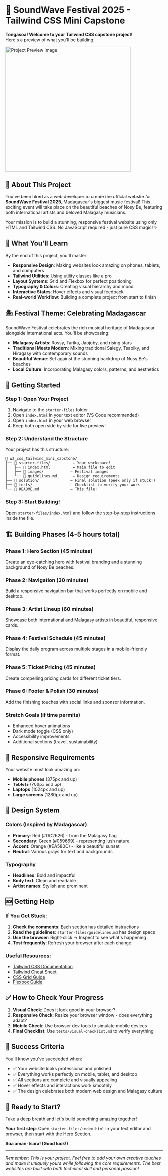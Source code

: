 # 🎵 SoundWave Festival 2025 - Tailwind CSS Mini Capstone

**Tongasoa! Welcome to your Tailwind CSS capstone project!**  
Here's a preview of what you'll be building:

<img src="assets/tailwind_mini_capstone_1.png" alt="Project Preview Image" width="400">
    
## 🌟 About This Project

You've been hired as a web developer to create the official website for **SoundWave Festival 2025**, Madagascar's biggest music festival! This exciting event will take place on the beautiful beaches of Nosy Be, featuring both international artists and beloved Malagasy musicians.

Your mission is to build a stunning, responsive festival website using only HTML and Tailwind CSS. No JavaScript required - just pure CSS magic! ✨

## 🎯 What You'll Learn

By the end of this project, you'll master:
- **Responsive Design**: Making websites look amazing on phones, tablets, and computers
- **Tailwind Utilities**: Using utility classes like a pro
- **Layout Systems**: Grid and Flexbox for perfect positioning
- **Typography & Colors**: Creating visual hierarchy and mood
- **Interactive States**: Hover effects and visual feedback
- **Real-world Workflow**: Building a complete project from start to finish

## 🏝️ Festival Theme: Celebrating Madagascar

SoundWave Festival celebrates the rich musical heritage of Madagascar alongside international acts. You'll be showcasing:
- **Malagasy Artists**: Rossy, Tarika, Jaojoby, and rising stars
- **Traditional Meets Modern**: Mixing traditional Salegy, Tsapiky, and Hiragasy with contemporary sounds
- **Beautiful Venue**: Set against the stunning backdrop of Nosy Be's beaches
- **Local Culture**: Incorporating Malagasy colors, patterns, and aesthetics

## 🚀 Getting Started

### Step 1: Open Your Project
1. Navigate to the `starter-files` folder
2. Open `index.html` in your text editor (VS Code recommended)
3. Open `index.html` in your web browser
4. Keep both open side by side for live preview!

### Step 2: Understand the Structure
Your project has this structure:
```
📁 w2_css_tailwind_mini_capstone/
├── 📁 starter-files/          ← Your workspace!
│   ├── 📄 index.html          ← Main file to edit
│   ├── 📁 images/            ← Festival images
│   └── 📄 guidelines.md       ← Design requirements
├── 📁 solution/              ← Final solution (peek only if stuck!)
├── 📁 tests/                 ← Checklist to verify your work
└── 📄 README.md              ← This file!
```

### Step 3: Start Building!
Open `starter-files/index.html` and follow the step-by-step instructions inside the file.

## 🏗️ Building Phases (4-5 hours total)

### Phase 1: Hero Section (45 minutes)
Create an eye-catching hero with festival branding and a stunning background of Nosy Be beaches.

### Phase 2: Navigation (30 minutes)
Build a responsive navigation bar that works perfectly on mobile and desktop.

### Phase 3: Artist Lineup (60 minutes)
Showcase both international and Malagasy artists in beautiful, responsive cards.

### Phase 4: Festival Schedule (45 minutes)
Display the daily program across multiple stages in a mobile-friendly format.

### Phase 5: Ticket Pricing (45 minutes)
Create compelling pricing cards for different ticket tiers.

### Phase 6: Footer & Polish (30 minutes)
Add the finishing touches with social links and sponsor information.

### Stretch Goals (if time permits)
- Enhanced hover animations
- Dark mode toggle (CSS only)
- Accessibility improvements
- Additional sections (travel, sustainability)

## 📱 Responsive Requirements

Your website must look amazing on:
- **Mobile phones** (375px and up)
- **Tablets** (768px and up)
- **Laptops** (1024px and up)
- **Large screens** (1280px and up)

## 🎨 Design System

### Colors (Inspired by Madagascar)
- **Primary**: Red (#DC2626) - from the Malagasy flag
- **Secondary**: Green (#059669) - representing lush nature
- **Accent**: Orange (#EA580C) - like a beautiful sunset
- **Neutral**: Various grays for text and backgrounds

### Typography
- **Headlines**: Bold and impactful
- **Body text**: Clean and readable
- **Artist names**: Stylish and prominent

## 🆘 Getting Help

### If You Get Stuck:
1. **Check the comments**: Each section has detailed instructions
2. **Read the guidelines**: `starter-files/guidelines.md` has design specs
3. **Use the browser**: Right-click → Inspect to see what's happening
4. **Test frequently**: Refresh your browser after each change

### Useful Resources:
- [Tailwind CSS Documentation](https://tailwindcss.com/docs)
- [Tailwind Cheat Sheet](https://tailwindcomponents.com/cheatsheet/)
- [CSS Grid Guide](https://css-tricks.com/snippets/css/complete-guide-grid/)
- [Flexbox Guide](https://css-tricks.com/snippets/css/a-guide-to-flexbox/)

## ✅ How to Check Your Progress

1. **Visual Check**: Does it look good in your browser?
2. **Responsive Check**: Resize your browser window - does everything adapt?
3. **Mobile Check**: Use browser dev tools to simulate mobile devices
4. **Final Checklist**: Use `tests/visual-checklist.md` to verify everything

## 🎉 Success Criteria

You'll know you've succeeded when:
- ✅ Your website looks professional and polished
- ✅ Everything works perfectly on mobile, tablet, and desktop
- ✅ All sections are complete and visually appealing
- ✅ Hover effects and interactions work smoothly
- ✅ The design celebrates both modern web design and Malagasy culture

## 🌟 Ready to Start?

Take a deep breath and let's build something amazing together!

**Your first step**: Open `starter-files/index.html` in your text editor and browser, then start with the Hero Section.

**Soa aman-tsara! (Good luck!)**

---

*Remember: This is your project. Feel free to add your own creative touches and make it uniquely yours while following the core requirements. The best websites are built with both technical skill and personal passion!*
